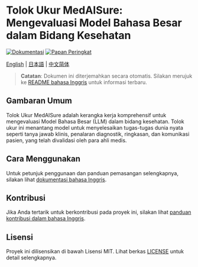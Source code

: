 # Tolok Ukur MedAISure: Mengevaluasi Model Bahasa Besar dalam Bidang Kesehatan

[![Dokumentasi](https://img.shields.io/badge/Dokumentasi-Baca%20Dokumentasi-blue)](https://medaisure.readthedocs.io/)
[![Papan Peringkat](https://img.shields.io/badge/Papan%20Peringkat-Lihat%20Peringkat-brightgreen)](https://medaisure.junaidi.ai)

[English](../README.md) | [日本語](README_ja.md) | [中文简体](README_zh.md)

> **Catatan**: Dokumen ini diterjemahkan secara otomatis. Silakan merujuk ke [README bahasa Inggris](../README.md) untuk informasi terbaru.

## Gambaran Umum

Tolok Ukur MedAISure adalah kerangka kerja komprehensif untuk mengevaluasi Model Bahasa Besar (LLM) dalam bidang kesehatan. Tolok ukur ini menantang model untuk menyelesaikan tugas-tugas dunia nyata seperti tanya jawab klinis, penalaran diagnostik, ringkasan, dan komunikasi pasien, yang telah divalidasi oleh para ahli medis.

## Cara Menggunakan

Untuk petunjuk penggunaan dan panduan pemasangan selengkapnya, silakan lihat [dokumentasi bahasa Inggris](../README.md).

## Kontribusi

Jika Anda tertarik untuk berkontribusi pada proyek ini, silakan lihat [panduan kontribusi dalam bahasa Inggris](../README.md#-contributions).

## Lisensi

Proyek ini dilisensikan di bawah Lisensi MIT. Lihat berkas [LICENSE](../LICENSE) untuk detail selengkapnya.
